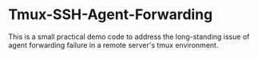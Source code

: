 # Tmux-SSH-Agent-Forwarding
This is a small practical demo code to address the long-standing issue of agent forwarding failure in a remote server's tmux environment.
